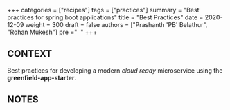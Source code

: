 +++
categories = ["recipes"]
tags = ["practices"]
summary = "Best practices for spring boot applications"
title = "Best Practices"
date = 2020-12-09
weight = 300
draft = false
authors = ["Prashanth 'PB' Belathur", "Rohan Mukesh"]
pre ="<i class='fa fa-book fa-fw'></i>&nbsp;&nbsp;"
+++

## CONTEXT
Best practices for  developing a modern _cloud ready_ microservice using the **greenfield-app-starter**.  

## NOTES
